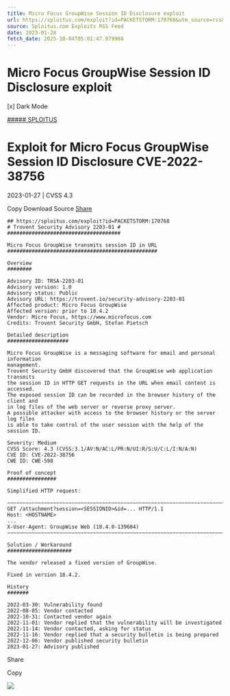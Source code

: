 ```yaml
---
title: Micro Focus GroupWise Session ID Disclosure exploit
url: https://sploitus.com/exploit?id=PACKETSTORM:170768&utm_source=rss&utm_medium=rss
source: Sploitus.com Exploits RSS Feed
date: 2023-01-28
fetch_date: 2025-10-04T05:01:47.979968
---
```


# Micro Focus GroupWise Session ID Disclosure exploit

[x]
Dark Mode

[##### SPLOITUS](/)

# Exploit for Micro Focus GroupWise Session ID Disclosure CVE-2022-38756

2023-01-27 | CVSS 4.3

Copy
Download
Source
[Share](#share-url)

```
## https://sploitus.com/exploit?id=PACKETSTORM:170768
# Trovent Security Advisory 2203-01 #
#####################################

Micro Focus GroupWise transmits session ID in URL
#################################################

Overview
########

Advisory ID: TRSA-2203-01
Advisory version: 1.0
Advisory status: Public
Advisory URL: https://trovent.io/security-advisory-2203-01
Affected product: Micro Focus GroupWise
Affected version: prior to 18.4.2
Vendor: Micro Focus, https://www.microfocus.com
Credits: Trovent Security GmbH, Stefan Pietsch

Detailed description
####################

Micro Focus GroupWise is a messaging software for email and personal information
management.
Trovent Security GmbH discovered that the GroupWise web application transmits
the session ID in HTTP GET requests in the URL when email content is accessed.
The exposed session ID can be recorded in the browser history of the client and
in log files of the web server or reverse proxy server.
A possible attacker with access to the browser history or the server log files
is able to take control of the user session with the help of the session ID.

Severity: Medium
CVSS Score: 4.3 (CVSS:3.1/AV:N/AC:L/PR:N/UI:R/S:U/C:L/I:N/A:N)
CVE ID: CVE-2022-38756
CWE ID: CWE-598

Proof of concept
################

Simplified HTTP request:

~~~~~~~~~~~~~~~~~~~~~~~~~~~~~~~~~~~~~~~~~~~~~~~~~~~~~~~~~~~~~~~~~~~~~~~~~~~~~~~~
GET /attachment?session=<SESSIONID>&id=... HTTP/1.1
Host: <HOSTNAME>
...
X-User-Agent: GroupWise Web (18.4.0-139604)
~~~~~~~~~~~~~~~~~~~~~~~~~~~~~~~~~~~~~~~~~~~~~~~~~~~~~~~~~~~~~~~~~~~~~~~~~~~~~~~~

Solution / Workaround
#####################

The vendor released a fixed version of GroupWise.

Fixed in version 18.4.2.

History
#######

2022-03-30: Vulnerability found
2022-08-05: Vendor contacted
2022-10-31: Contacted vendor again
2022-11-01: Vendor replied that the vulnerability will be investigated
2022-11-14: Vendor contacted, asking for status
2022-11-16: Vendor replied that a security bulletin is being prepared
2022-12-06: Vendor published security bulletin
2023-01-27: Advisory published
```

Share

Copy

![](https://mc.yandex.ru/watch/54912310)